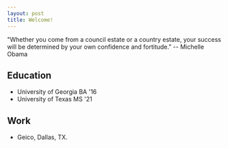 ```yaml
---
layout: post
title: Welcome!
---
```

"Whether you come from a council estate or a country estate, your success will be determined by your own confidence and fortitude." 
-- Michelle Obama






## Education
* University of Georgia BA '16
* University of Texas MS '21

## Work
* Geico, Dallas, TX.


